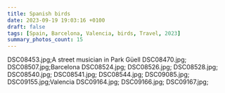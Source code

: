 ```yaml
---
title: Spanish birds
date: 2023-09-19 19:03:16 +0100
draft: false
tags: [Spain, Barcelona, Valencia, birds, Travel, 2023]
summary_photos_count: 15
---
```

DSC08453.jpg;A street musician in Park Güell
DSC08470.jpg;
DSC08507.jpg;Barcelona
DSC08524.jpg;
DSC08526.jpg;
DSC08528.jpg;
DSC08540.jpg;
DSC08541.jpg;
DSC08544.jpg;
DSC09085.jpg;
DSC09155.jpg;Valencia
DSC09164.jpg;
DSC09166.jpg;
DSC09167.jpg;